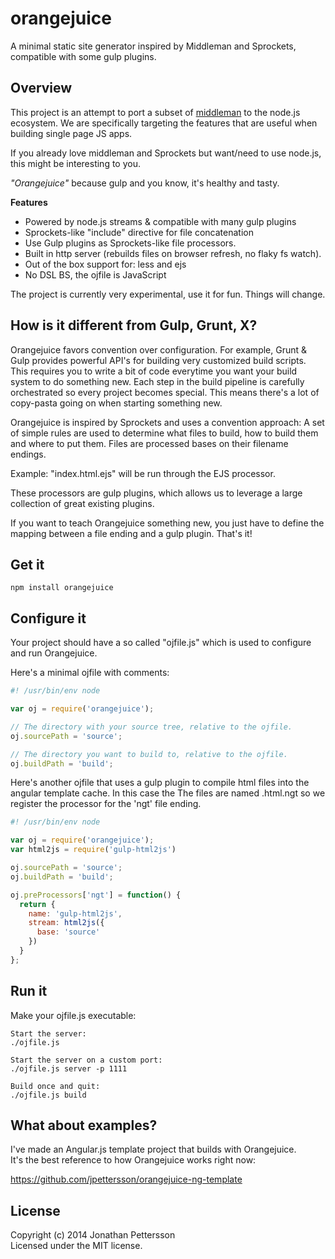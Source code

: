 # orangejuice 

A minimal static site generator inspired by Middleman and Sprockets, compatible with some gulp plugins.

## Overview
This project is an attempt to port a subset of [middleman](http://middlemanapp.com) to the node.js ecosystem.
We are specifically targeting the features that are useful when building single page JS apps. <br />

If you already love middleman and Sprockets but want/need to use node.js, this might be interesting to you.

*"Orangejuice"* because gulp and you know, it's healthy and tasty.


**Features**

* Powered by node.js streams & compatible with many gulp plugins
* Sprockets-like "include" directive for file concatenation
* Use Gulp plugins as Sprockets-like file processors.
* Built in http server (rebuilds files on browser refresh, no flaky fs watch).
* Out of the box support for: less and ejs
* No DSL BS, the ojfile is JavaScript

The project is currently very experimental, use it for fun. 
Things will change.

## How is it different from Gulp, Grunt, X?

Orangejuice favors convention over configuration. For example, Grunt & Gulp provides powerful API's for building very customized build scripts. This requires you to write a bit of code everytime you want your build system to do something new. Each step in the build pipeline is carefully orchestrated so every project becomes special. This means there's a lot of copy-pasta going on when starting something new.

Orangejuice is inspired by Sprockets and uses a convention approach: A set of simple rules are used to determine what files to build, how to build them and where to put them. Files are processed bases on their filename endings. 

Example: "index.html.ejs" will be run through the EJS processor. 

These processors are gulp plugins, which allows us to leverage a large collection of great existing plugins.

If you want to teach Orangejuice something new, you just have to define the mapping between a file ending and a gulp plugin. That's it!

## Get it
```
npm install orangejuice
```

## Configure it
Your project should have a so called "ojfile.js" which is used to configure and run Orangejuice.

Here's a minimal ojfile with comments:

```JavaScript
#! /usr/bin/env node

var oj = require('orangejuice');

// The directory with your source tree, relative to the ojfile.
oj.sourcePath = 'source';

// The directory you want to build to, relative to the ojfile.
oj.buildPath = 'build';
```

Here's another ojfile that uses a gulp plugin to compile html files into the angular template cache. In this case the The files are named .html.ngt so we register the processor for the 'ngt' file ending.

```JavaScript
#! /usr/bin/env node

var oj = require('orangejuice');
var html2js = require('gulp-html2js')

oj.sourcePath = 'source';
oj.buildPath = 'build';

oj.preProcessors['ngt'] = function() {
  return {
    name: 'gulp-html2js',
    stream: html2js({
      base: 'source'
    })
  }
};
```

## Run it

Make your ojfile.js executable:
```
Start the server: 
./ojfile.js

Start the server on a custom port:
./ojfile.js server -p 1111

Build once and quit:
./ojfile.js build
```

## What about examples?

I've made an Angular.js template project that builds with Orangejuice.<br />
It's the best reference to how Orangejuice works right now:

https://github.com/jpettersson/orangejuice-ng-template

## License
Copyright (c) 2014 Jonathan Pettersson  
Licensed under the MIT license.
